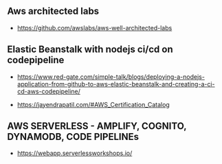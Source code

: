 
## Aws architected labs
- https://github.com/awslabs/aws-well-architected-labs

## Elastic Beanstalk with nodejs ci/cd on codepipeline
- https://www.red-gate.com/simple-talk/blogs/deploying-a-nodejs-application-from-github-to-aws-elastic-beanstalk-and-creating-a-ci-cd-aws-codepipeline/

- https://jayendrapatil.com/#AWS_Certification_Catalog

## AWS SERVERLESS - AMPLIFY, COGNITO, DYNAMODB, CODE PIPELINEs
- https://webapp.serverlessworkshops.io/
